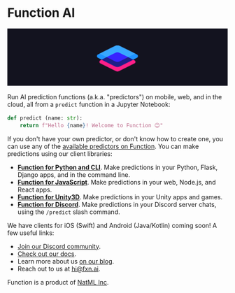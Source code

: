 # Function AI

![function logo](https://raw.githubusercontent.com/fxnai/.github/main/logo_wide.png)

Run AI prediction functions (a.k.a. "predictors") on mobile, web, and in the cloud, all from a `predict` function in a Jupyter Notebook:
```py
def predict (name: str):
    return f"Hello {name}! Welcome to Function 😉"
```

If you don't have your own predictor, or don't know how to create one, you can use any of the [available predictors on Function](https://fxn.ai/explore). You can make predictions using our client libraries:

- **[Function for Python and CLI](https://github.com/fxnai/fxn)**. Make predictions in your Python, Flask, Django apps, and in the command line.
- **[Function for JavaScript](https://github.com/fxnai/fxnjs)**. Make predictions in your web, Node.js, and React apps.
- **[Function for Unity3D](https://github.com/fxnai/fxn3d)**. Make predictions in your Unity apps and games.
- **[Function for Discord](https://fxn.ai/discord)**. Make predictions in your Discord server chats, using the `/predict` slash command.

We have clients for iOS (Swift) and Android (Java/Kotlin) coming soon! A few useful links:

- [Join our Discord community](https://fxn.ai/community).
- [Check out our docs](https://docs.fxn.ai).
- Learn more about us [on our blog](https://blog.fxn.ai).
- Reach out to us at [hi@fxn.ai](mailto:hi@fnx.ai).

Function is a product of [NatML Inc](https://github.com/natmlx).